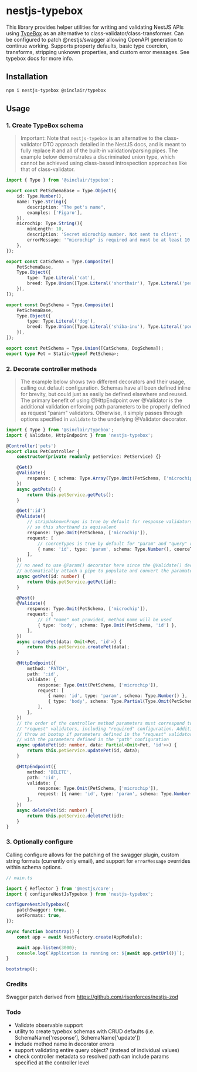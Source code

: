 # nestjs-typebox

This library provides helper utilities for writing and validating NestJS APIs using [TypeBox](https://github.com/sinclairzx81/typebox) as
an alternative to class-validator/class-transformer. Can be configured to patch @nestjs/swagger allowing OpenAPI generation to continue working.
Supports property defaults, basic type coercion, transforms, stripping unknown properties, and custom error messages. See typebox docs for more info.

## Installation

```sh
npm i nestjs-typebox @sinclair/typebox
```

## Usage

### 1. Create TypeBox schema

> Important: Note that `nestjs-typebox` is an alternative to the class-validator DTO approach detailed in the NestJS docs, and is
> meant to fully replace it and all of the built-in validation/parsing pipes. The example below demonstrates a discriminated union type,
> which cannot be achieved using class-based introspection approaches like that of class-validator.

```ts
import { Type } from '@sinclair/typebox';

export const PetSchemaBase = Type.Object({
    id: Type.Number(),
    name: Type.String({
        description: "The pet's name",
        examples: ['Figaro'],
    }),
    microchip: Type.String(){
        minLength: 10,
        description: 'Secret microchip number. Not sent to client',
        errorMessage: '"microchip" is required and must be at least 10 characters.'
    },
});

export const CatSchema = Type.Composite([
    PetSchemaBase,
    Type.Object({
        type: Type.Literal('cat'),
        breed: Type.Union([Type.Literal('shorthair'), Type.Literal('persian'), Type.Literal('siamese')]),
    }),
]);

export const DogSchema = Type.Composite([
    PetSchemaBase,
    Type.Object({
        type: Type.Literal('dog'),
        breed: Type.Union([Type.Literal('shiba-inu'), Type.Literal('poodle'), Type.Literal('dachshund')]),
    }),
]);

export const PetSchema = Type.Union([CatSchema, DogSchema]);
export type Pet = Static<typeof PetSchema>;
```

### 2. Decorate controller methods

> The example below shows two different decorators and their usage, calling out default configuration.
> Schemas have all been defined inline for brevity, but could just as easily be defined elsewhere
> and reused. The primary benefit of using @HttpEndpoint over @Validator is the additional validation
> enforcing path parameters to be properly defined as request "param" validators. Otherwise, it simply
> passes through options specified in `validate` to the underlying @Validator decorator.

```ts
import { Type } from '@sinclair/typebox';
import { Validate, HttpEndpoint } from 'nestjs-typebox';

@Controller('pets')
export class PetController {
    constructor(private readonly petService: PetService) {}

    @Get()
    @Validate({
        response: { schema: Type.Array(Type.Omit(PetSchema, ['microchip'])), stripUnknownProps: true },
    })
    async getPets() {
        return this.petService.getPets();
    }

    @Get(':id')
    @Validate({
        // stripUnknownProps is true by default for response validators
        // so this shorthand is equivalent
        response: Type.Omit(PetSchema, ['microchip']),
        request: [
            // coerceTypes is true by default for "param" and "query" request validators
            { name: 'id', type: 'param', schema: Type.Number(), coerceTypes: true },
        ],
    })
    // no need to use @Param() decorator here since the @Validate() decorator will
    // automatically attach a pipe to populate and convert the paramater value
    async getPet(id: number) {
        return this.petService.getPet(id);
    }

    @Post()
    @Validate({
        response: Type.Omit(PetSchema, ['microchip']),
        request: [
            // if "name" not provided, method name will be used
            { type: 'body', schema: Type.Omit(PetSchema, 'id') },
        ],
    })
    async createPet(data: Omit<Pet, 'id'>) {
        return this.petService.createPet(data);
    }

    @HttpEndpoint({
        method: 'PATCH',
        path: ':id',
        validate: {
            response: Type.Omit(PetSchema, ['microchip']),
            request: [
                { name: 'id', type: 'param', schema: Type.Number() },
                { type: 'body', schema: Type.Partial(Type.Omit(PetSchema, ['id'])) },
            ],
        },
    })
    // the order of the controller method parameters must correspond to the order/types of
    // "request" validators, including "required" configuration. Additionally nestjs-typebox will
    // throw at bootup if parameters defined in the "request" validator config don't correspond
    // with the parameters defined in the "path" configuration
    async updatePet(id: number, data: Partial<Omit<Pet, 'id'>>) {
        return this.petService.updatePet(id, data);
    }

    @HttpEndpoint({
        method: 'DELETE',
        path: ':id',
        validate: {
            response: Type.Omit(PetSchema, ['microchip']),
            request: [{ name: 'id', type: 'param', schema: Type.Number() }],
        },
    })
    async deletePet(id: number) {
        return this.petService.deletePet(id);
    }
}
```

### 3. Optionally configure

Calling configure allows for the patching of the swagger plugin, custom
string formats (currently only email), and support for `errorMessage` overrides
within schema options.

```ts
// main.ts

import { Reflector } from '@nestjs/core';
import { configureNestJsTypebox } from 'nestjs-typebox';

configureNestJsTypebox({
    patchSwagger: true,
    setFormats: true,
});

async function bootstrap() {
    const app = await NestFactory.create(AppModule);

    await app.listen(3000);
    console.log(`Application is running on: ${await app.getUrl()}`);
}

bootstrap();
```

### Credits

Swagger patch derived from https://github.com/risenforces/nestjs-zod

### Todo

-   Validate observable support
-   utility to create typebox schemas with CRUD defaults (i.e. SchemaName['response'], SchemaName['update'])
-   include method name in decorator errors
-   support validating entire query object? (instead of individual values)
-   check controller metadata so resolved path can include params specified at the controller level
